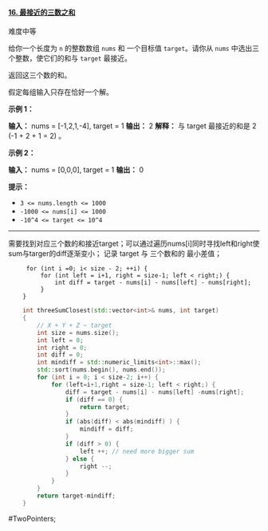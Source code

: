 #### [16. 最接近的三数之和](https://leetcode.cn/problems/3sum-closest/)

难度中等

给你一个长度为 `n` 的整数数组 `nums` 和 一个目标值 `target`。请你从 `nums` 中选出三个整数，使它们的和与 `target` 最接近。

返回这三个数的和。

假定每组输入只存在恰好一个解。

**示例 1：**

**输入：** nums = [-1,2,1,-4], target = 1
**输出：** 2
**解释：** 与 target 最接近的和是 2 (-1 + 2 + 1 = 2) 。

**示例 2：**

**输入：** nums = [0,0,0], target = 1
**输出：** 0

**提示：**

-   `3 <= nums.length <= 1000`
-   `-1000 <= nums[i] <= 1000`
-   `-10^4 <= target <= 10^4`
---- ----
需要找到对应三个数的和接近target；可以通过遍历nums[i]同时寻找left和right使sum与targer的diff逐渐变小；
记录 target 与 三个数和的 最小差值；
```
     for (int i =0; i< size - 2; ++i) {
         for (int left = i+1, right = size-1; left < right;) {
             int diff = target - nums[i] - nums[left] - nums[right];
         }
    }
```

```cpp
    int threeSumClosest(std::vector<int>& nums, int target)
    {
        // X + Y + Z ~ target
        int size = nums.size();
        int left = 0;
        int right = 0;
        int diff = 0;
        int mindiff = std::numeric_limits<int>::max();
        std::sort(nums.begin(), nums.end());
        for (int i = 0; i < size-2; i++) {
            for (left=i+1,right = size-1; left < right;) {
                diff = target - nums[i] - nums[left] -nums[right];
                if (diff == 0) {
                    return target;
                }
                if (abs(diff) < abs(mindiff) ) {
                    mindiff = diff;
                }
                if (diff > 0) {
                    left ++; // need more bigger sum
                } else {
                    right --;
                }
            }
        }
        return target-mindiff;
    }
```
#TwoPointers;

